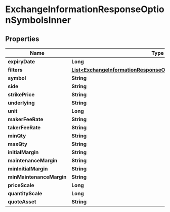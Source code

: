

# ExchangeInformationResponseOptionSymbolsInner


## Properties

| Name | Type | Description | Notes |
|------------ | ------------- | ------------- | -------------|
|**expiryDate** | **Long** |  |  [optional] |
|**filters** | [**List&lt;ExchangeInformationResponseOptionSymbolsInnerFiltersInner&gt;**](ExchangeInformationResponseOptionSymbolsInnerFiltersInner.md) |  |  [optional] |
|**symbol** | **String** |  |  [optional] |
|**side** | **String** |  |  [optional] |
|**strikePrice** | **String** |  |  [optional] |
|**underlying** | **String** |  |  [optional] |
|**unit** | **Long** |  |  [optional] |
|**makerFeeRate** | **String** |  |  [optional] |
|**takerFeeRate** | **String** |  |  [optional] |
|**minQty** | **String** |  |  [optional] |
|**maxQty** | **String** |  |  [optional] |
|**initialMargin** | **String** |  |  [optional] |
|**maintenanceMargin** | **String** |  |  [optional] |
|**minInitialMargin** | **String** |  |  [optional] |
|**minMaintenanceMargin** | **String** |  |  [optional] |
|**priceScale** | **Long** |  |  [optional] |
|**quantityScale** | **Long** |  |  [optional] |
|**quoteAsset** | **String** |  |  [optional] |



